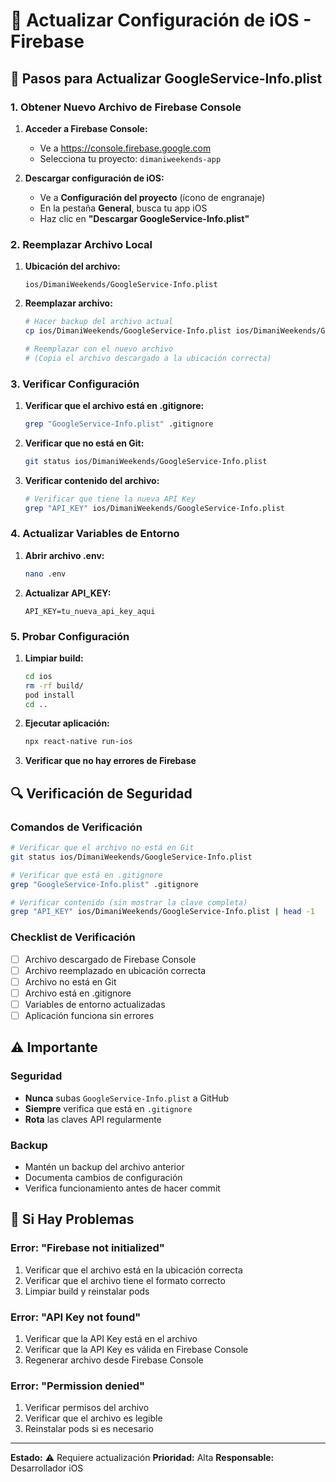 # 📱 Actualizar Configuración de iOS - Firebase

## 🔧 Pasos para Actualizar GoogleService-Info.plist

### 1. Obtener Nuevo Archivo de Firebase Console

1. **Acceder a Firebase Console:**
   - Ve a https://console.firebase.google.com
   - Selecciona tu proyecto: `dimaniweekends-app`

2. **Descargar configuración de iOS:**
   - Ve a **Configuración del proyecto** (ícono de engranaje)
   - En la pestaña **General**, busca tu app iOS
   - Haz clic en **"Descargar GoogleService-Info.plist"**

### 2. Reemplazar Archivo Local

1. **Ubicación del archivo:**
   ```
   ios/DimaniWeekends/GoogleService-Info.plist
   ```

2. **Reemplazar archivo:**
   ```bash
   # Hacer backup del archivo actual
   cp ios/DimaniWeekends/GoogleService-Info.plist ios/DimaniWeekends/GoogleService-Info.plist.backup
   
   # Reemplazar con el nuevo archivo
   # (Copia el archivo descargado a la ubicación correcta)
   ```

### 3. Verificar Configuración

1. **Verificar que el archivo está en .gitignore:**
   ```bash
   grep "GoogleService-Info.plist" .gitignore
   ```

2. **Verificar que no está en Git:**
   ```bash
   git status ios/DimaniWeekends/GoogleService-Info.plist
   ```

3. **Verificar contenido del archivo:**
   ```bash
   # Verificar que tiene la nueva API Key
   grep "API_KEY" ios/DimaniWeekends/GoogleService-Info.plist
   ```

### 4. Actualizar Variables de Entorno

1. **Abrir archivo .env:**
   ```bash
   nano .env
   ```

2. **Actualizar API_KEY:**
   ```env
   API_KEY=tu_nueva_api_key_aqui
   ```

### 5. Probar Configuración

1. **Limpiar build:**
   ```bash
   cd ios
   rm -rf build/
   pod install
   cd ..
   ```

2. **Ejecutar aplicación:**
   ```bash
   npx react-native run-ios
   ```

3. **Verificar que no hay errores de Firebase**

## 🔍 Verificación de Seguridad

### Comandos de Verificación
```bash
# Verificar que el archivo no está en Git
git status ios/DimaniWeekends/GoogleService-Info.plist

# Verificar que está en .gitignore
grep "GoogleService-Info.plist" .gitignore

# Verificar contenido (sin mostrar la clave completa)
grep "API_KEY" ios/DimaniWeekends/GoogleService-Info.plist | head -1
```

### Checklist de Verificación
- [ ] Archivo descargado de Firebase Console
- [ ] Archivo reemplazado en ubicación correcta
- [ ] Archivo no está en Git
- [ ] Archivo está en .gitignore
- [ ] Variables de entorno actualizadas
- [ ] Aplicación funciona sin errores

## ⚠️ Importante

### Seguridad
- **Nunca** subas `GoogleService-Info.plist` a GitHub
- **Siempre** verifica que está en `.gitignore`
- **Rota** las claves API regularmente

### Backup
- Mantén un backup del archivo anterior
- Documenta cambios de configuración
- Verifica funcionamiento antes de hacer commit

## 🚨 Si Hay Problemas

### Error: "Firebase not initialized"
1. Verificar que el archivo está en la ubicación correcta
2. Verificar que el archivo tiene el formato correcto
3. Limpiar build y reinstalar pods

### Error: "API Key not found"
1. Verificar que la API Key está en el archivo
2. Verificar que la API Key es válida en Firebase Console
3. Regenerar archivo desde Firebase Console

### Error: "Permission denied"
1. Verificar permisos del archivo
2. Verificar que el archivo es legible
3. Reinstalar pods si es necesario

---

**Estado:** ⚠️ Requiere actualización
**Prioridad:** Alta
**Responsable:** Desarrollador iOS 